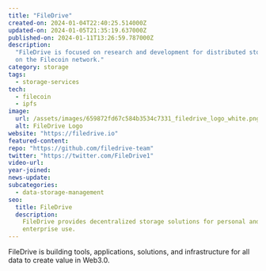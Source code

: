```yaml
---
title: "FileDrive"
created-on: 2024-01-04T22:40:25.514000Z
updated-on: 2024-01-05T21:35:19.637000Z
published-on: 2024-01-11T13:26:59.787000Z
description:
  "FileDrive is focused on research and development for distributed storage
  on the Filecoin network."
category: storage
tags:
  - storage-services
tech:
  - filecoin
  - ipfs
image:
  url: /assets/images/659872fd67c584b3534c7331_filedrive_logo_white.png
  alt: FileDrive Logo
website: "https://filedrive.io"
featured-content:
repo: "https://github.com/filedrive-team"
twitter: "https://twitter.com/FileDrive1"
video-url:
year-joined:
news-update:
subcategories:
  - data-storage-management
seo:
  title: FileDrive
  description:
    FileDrive provides decentralized storage solutions for personal and
    enterprise use.
---
```


FileDrive is building tools, applications, solutions, and infrastructure for all data to create value in Web3.0.
